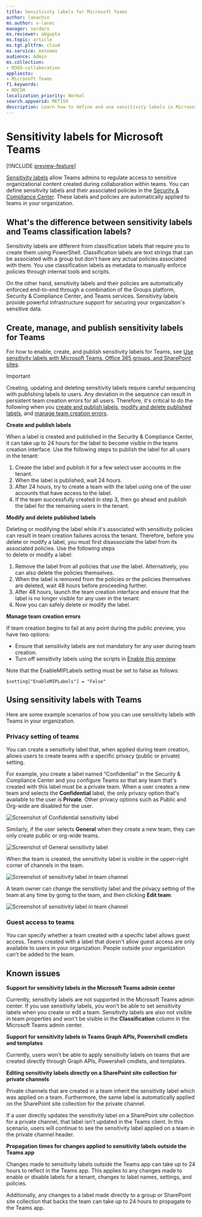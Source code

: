 ```yaml
---
title: Sensitivity labels for Microsoft Teams
author: lanachin
ms.author: v-lanac
manager: serdars
ms.reviewer: abgupta
ms.topic: article
ms.tgt.pltfrm: cloud
ms.service: msteams
audience: Admin
ms.collection: 
- M365-collaboration
appliesto: 
- Microsoft Teams
f1.keywords:
- NOCSH
localization_priority: Normal
search.appverid: MET150
description: Learn how to define and use sensitivity labels in Microsoft Teams.
---
```


# Sensitivity labels for Microsoft Teams

[!INCLUDE [preview-feature](includes/preview-feature.md)]

[Sensitivity labels](https://docs.microsoft.com/microsoft-365/compliance/sensitivity-labels) allow Teams admins to regulate access to sensitive organizational content created during collaboration within teams. You can define sensitivity labels and their associated policies in the [Security & Compliance Center](https://docs.microsoft.com/microsoft-365/compliance/go-to-the-securitycompliance-center). These labels and policies are automatically applied to teams in your organization.  

## What's the difference between sensitivity labels and Teams classification labels?

Sensitivity labels are different from classification labels that require you to create them using PowerShell. Classification labels are text strings that can be associated with a group but don't have any actual policies associated with them. You use classification labels as metadata to manually enforce policies through internal tools and scripts.

On the other hand, sensitivity labels and their policies are automatically enforced end-to-end through a combination of the Groups platform, Security & Compliance Center, and Teams services. Sensitivity labels provide powerful infrastructure support for securing your organization's sensitive data.  

## Create, manage, and publish sensitivity labels for Teams

For how to enable, create, and publish sensitivity labels for Teams, see [Use sensitivity labels with Microsoft Teams, Office 365 groups, and SharePoint sites](https://docs.microsoft.com/microsoft-365/compliance/sensitivity-labels-teams-groups-sites).

>[!IMPORTANT]
>Creating, updating and deleting sensitivity labels require careful sequencing with publishing
>labels to users. Any deviation in the sequence can result in persistent team creation errors
>for all users. Therefore, it's critical to do the following when you <a href="#createpublishlabels">create and publish labels</a>, <a href="#modifydeletelabels">modify and delete published labels</a>, and <a href="#manageerrors">manage team creation errors</a>.

**Create and publish labels** <a name="createpublishlabels"> </a>

When a label is created and published in the Security & Compliance Center, it can take up to 24 hours
for the label to become visible in the teams creation interface. Use the following steps to 
publish the label for all users in the tenant:
1. Create the label and publish it for a few select user accounts in the tenant.
2. When the label is published, wait 24 hours.
3. After 24 hours, try to create a team with the label using one of the user accounts that have access
to the label.
4. If the team successfully created in step 3, then go ahead and publish the label for the remaining 
users in the tenant.

**Modify and delete published labels** <a name="modifydeletelabels"> </a>

Deleting or modifying the label while it's associated with sensitivity policies can result in team
creation failures across the tenant. Therefore, before you delete or modify a label, you must
first disassociate the label from its associated policies. Use the following steps  
to delete or modify a label:
1. Remove the label from all policies that use the label. Alternatively, you can also delete
the policies themselves.
2. When the label is removed from the policies or the policies themselves are deleted, wait 
48 hours before proceeding further.
3. After 48 hours, launch the team creation interface and ensure that the label is no longer visible for
any user in the tenant.
4. Now you can safely delete or modify the label.

**Manage team creation errors** <a name="manageerrors"> </a>

If team creation begins to fail at any point during the public preview, you have two options:
 - Ensure that sensitivity labels are not mandatory for any user during team creation.
 - Turn off sensitivity labels using the scripts in [Enable this preview](https://docs.microsoft.com/microsoft-365/compliance/sensitivity-labels-teams-groups-sites#enable-this-preview).

Note that the EnableMIPLabels setting must be set to false as follows:

```console
$setting["EnableMIPLabels"] = "False"
```

## Using sensitivity labels with Teams

Here are some example scenarios of how you can use sensitivity labels with Teams in your organization.

### Privacy setting of teams

You can create a sensitivity label that, when applied during team creation, allows users to create teams with a specific privacy (public or private) setting.

For example, you create a label named “Confidential” in the Security & Compliance Center and you configure Teams so that any team that's created with this label must be a private team. When a user creates a new team and selects the **Confidential** label, the only privacy option that's available to the user is **Private**. Other privacy options such as Public and Org-wide are disabled for the user.

![Screenshot of Confidential sensitivity label](media/sensitivity-labels-confidential-example.png)

Similarly, if the user selects **General** when they create a new team, they can only create public or org-wide teams.

![Screenshot of General sensitivity label](media/sensitivity-labels-general-example.png)

When the team is created, the sensitivity label is visible in the upper-right corner of channels in the team.

![Screenshot of sensitivity label in team channel](media/sensitivity-labels-channel.png)

A team owner can change the sensitivity label and the privacy setting of the team at any time by going to the team, and then clicking **Edit team**.

![Screenshot of sensitivity label in team channel](media/sensitivity-labels-edit-team.png)

### Guest access to teams

You can specify whether a team created with a specific label allows guest access. Teams created with a label that doesn't allow guest access are only available to users in your organization. People outside your organization can't be added to the team.

## Known issues

**Support for sensitivity labels in the Microsoft Teams admin center**

Currently, sensitivity labels are not supported in the Microsoft Teams admin center. If you use sensitivity labels, you won't be able to set sensitivity labels when you create or edit a team. Sensitivity labels are also not visible in team properties and won't be visible in the **Classification** column in the Microsoft Teams admin center.

**Support for sensitivity labels in Teams Graph APIs, Powershell cmdlets and templates**

Currently, users won't be able to apply sensitivity labels on teams that are created directly through Graph APIs, Powershell cmdlets, and templates.

**Editing sensitivity labels directly on a SharePoint site collection for private channels**

Private channels that are created in a team inherit the sensitivity label which was applied on a team. Furthermore, the same label is automatically applied on the SharePoint site collection for the private channel.

If a user directly updates the sensitivity label on a SharePoint site collection for a private channel, that label isn't updated in the Teams client. In this scenario, users will continue to see the sensitivity label applied on a team in the private channel header.

**Propagation times for changes applied to sensitivity labels outside the Teams app**

Changes made to sensitivity labels outside the Teams app can take up to 24 hours to reflect in the Teams app. This applies to any changes made to enable or disable labels for a tenant, changes to label names, settings, and policies.

Additionally, any changes to a label made directly to a group or SharePoint site collection that backs the team can take up to 24 hours to propagate to the Teams app.
